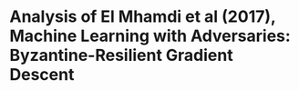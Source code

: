 # Analysis of El Mhamdi et al (2017), Machine Learning with Adversaries: Byzantine-Resilient Gradient Descent
